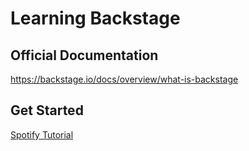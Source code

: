 # Learning Backstage

## Official Documentation

<https://backstage.io/docs/overview/what-is-backstage>

## Get Started

[Spotify Tutorial](https://backstage.spotify.com/blog/introducing-backstage-learn)